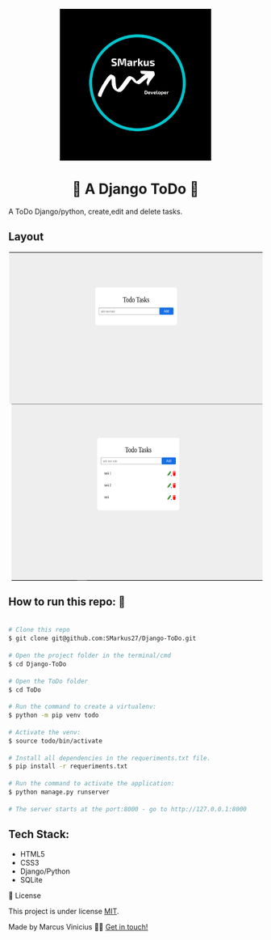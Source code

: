<p align="center">
  <img align='center' src="./assets/SMarkus.png" height="300">
</p>
<h1 align='center'>🚀 A Django ToDo 🚀 </h1>
A ToDo Django/python, create,edit and delete tasks.
<h2>Layout</h2>
  <img align='center' src="./assets/todo1.png" height="300">
  <img align='center' src="./assets/todo2.png" height="350" >
<h2>How to run this repo: 🚀</h2>

```bash

# Clone this repo
$ git clone git@github.com:SMarkus27/Django-ToDo.git

# Open the project folder in the terminal/cmd
$ cd Django-ToDo

# Open the ToDo folder
$ cd ToDo

# Run the command to create a virtualenv:
$ python -m pip venv todo

# Activate the venv:
$ source todo/bin/activate

# Install all dependencies in the requeriments.txt file.
$ pip install -r requeriments.txt

# Run the command to activate the application:
$ python manage.py runserver

# The server starts at the port:8000 - go to http://127.0.0.1:8000 

```

<h2>Tech Stack:</h2>
<ul>
  <li>HTML5</li>
  <li>CSS3</li>
  <li>Django/Python</li>
  <li>SQLite</li>
  
</ul>
 📝 License

This project is under license [MIT](./LICENSE).

Made by Marcus Vinicius 👋🏽 [Get in touch!](https://www.linkedin.com/in/marcus-vinicius-campos=pereira)
